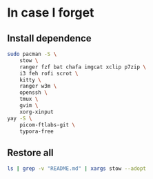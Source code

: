 # In case I forget

## Install dependence

```sh
sudo pacman -S \
    stow \
    ranger fzf bat chafa imgcat xclip p7zip \
    i3 feh rofi scrot \
    kitty \
    ranger w3m \
    openssh \
    tmux \
    gvim \
    xorg-xinput
yay -S \
    picom-ftlabs-git \
    typora-free
```

## Restore all

```sh
ls | grep -v "README.md" | xargs stow --adopt
```

